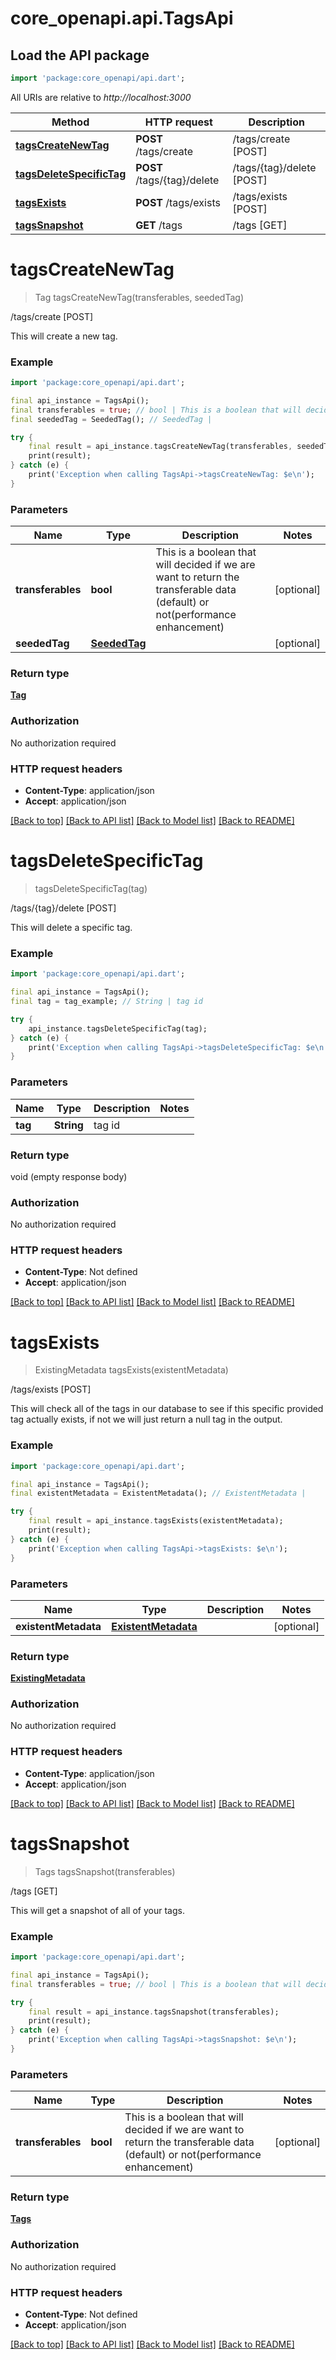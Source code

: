 # core_openapi.api.TagsApi

## Load the API package
```dart
import 'package:core_openapi/api.dart';
```

All URIs are relative to *http://localhost:3000*

Method | HTTP request | Description
------------- | ------------- | -------------
[**tagsCreateNewTag**](TagsApi.md#tagscreatenewtag) | **POST** /tags/create | /tags/create [POST]
[**tagsDeleteSpecificTag**](TagsApi.md#tagsdeletespecifictag) | **POST** /tags/{tag}/delete | /tags/{tag}/delete [POST]
[**tagsExists**](TagsApi.md#tagsexists) | **POST** /tags/exists | /tags/exists [POST]
[**tagsSnapshot**](TagsApi.md#tagssnapshot) | **GET** /tags | /tags [GET]


# **tagsCreateNewTag**
> Tag tagsCreateNewTag(transferables, seededTag)

/tags/create [POST]

This will create a new tag.

### Example
```dart
import 'package:core_openapi/api.dart';

final api_instance = TagsApi();
final transferables = true; // bool | This is a boolean that will decided if we are want to return the transferable data (default) or not(performance enhancement)
final seededTag = SeededTag(); // SeededTag | 

try {
    final result = api_instance.tagsCreateNewTag(transferables, seededTag);
    print(result);
} catch (e) {
    print('Exception when calling TagsApi->tagsCreateNewTag: $e\n');
}
```

### Parameters

Name | Type | Description  | Notes
------------- | ------------- | ------------- | -------------
 **transferables** | **bool**| This is a boolean that will decided if we are want to return the transferable data (default) or not(performance enhancement) | [optional] 
 **seededTag** | [**SeededTag**](SeededTag.md)|  | [optional] 

### Return type

[**Tag**](Tag.md)

### Authorization

No authorization required

### HTTP request headers

 - **Content-Type**: application/json
 - **Accept**: application/json

[[Back to top]](#) [[Back to API list]](../README.md#documentation-for-api-endpoints) [[Back to Model list]](../README.md#documentation-for-models) [[Back to README]](../README.md)

# **tagsDeleteSpecificTag**
> tagsDeleteSpecificTag(tag)

/tags/{tag}/delete [POST]

This will delete a specific tag.

### Example
```dart
import 'package:core_openapi/api.dart';

final api_instance = TagsApi();
final tag = tag_example; // String | tag id

try {
    api_instance.tagsDeleteSpecificTag(tag);
} catch (e) {
    print('Exception when calling TagsApi->tagsDeleteSpecificTag: $e\n');
}
```

### Parameters

Name | Type | Description  | Notes
------------- | ------------- | ------------- | -------------
 **tag** | **String**| tag id | 

### Return type

void (empty response body)

### Authorization

No authorization required

### HTTP request headers

 - **Content-Type**: Not defined
 - **Accept**: application/json

[[Back to top]](#) [[Back to API list]](../README.md#documentation-for-api-endpoints) [[Back to Model list]](../README.md#documentation-for-models) [[Back to README]](../README.md)

# **tagsExists**
> ExistingMetadata tagsExists(existentMetadata)

/tags/exists [POST]

This will check all of the tags in our database to see if this specific provided tag actually exists, if not we will just return a null tag in the output.

### Example
```dart
import 'package:core_openapi/api.dart';

final api_instance = TagsApi();
final existentMetadata = ExistentMetadata(); // ExistentMetadata | 

try {
    final result = api_instance.tagsExists(existentMetadata);
    print(result);
} catch (e) {
    print('Exception when calling TagsApi->tagsExists: $e\n');
}
```

### Parameters

Name | Type | Description  | Notes
------------- | ------------- | ------------- | -------------
 **existentMetadata** | [**ExistentMetadata**](ExistentMetadata.md)|  | [optional] 

### Return type

[**ExistingMetadata**](ExistingMetadata.md)

### Authorization

No authorization required

### HTTP request headers

 - **Content-Type**: application/json
 - **Accept**: application/json

[[Back to top]](#) [[Back to API list]](../README.md#documentation-for-api-endpoints) [[Back to Model list]](../README.md#documentation-for-models) [[Back to README]](../README.md)

# **tagsSnapshot**
> Tags tagsSnapshot(transferables)

/tags [GET]

This will get a snapshot of all of your tags.

### Example
```dart
import 'package:core_openapi/api.dart';

final api_instance = TagsApi();
final transferables = true; // bool | This is a boolean that will decided if we are want to return the transferable data (default) or not(performance enhancement)

try {
    final result = api_instance.tagsSnapshot(transferables);
    print(result);
} catch (e) {
    print('Exception when calling TagsApi->tagsSnapshot: $e\n');
}
```

### Parameters

Name | Type | Description  | Notes
------------- | ------------- | ------------- | -------------
 **transferables** | **bool**| This is a boolean that will decided if we are want to return the transferable data (default) or not(performance enhancement) | [optional] 

### Return type

[**Tags**](Tags.md)

### Authorization

No authorization required

### HTTP request headers

 - **Content-Type**: Not defined
 - **Accept**: application/json

[[Back to top]](#) [[Back to API list]](../README.md#documentation-for-api-endpoints) [[Back to Model list]](../README.md#documentation-for-models) [[Back to README]](../README.md)

